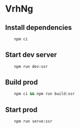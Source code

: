 # VrhNg

## Install dependencies
```sh
    npm ci
```
## Start dev server
```sh
    npm run dev:ssr 
```
## Build prod
```sh
    npm ci && npm run build:ssr
```

## Start prod
```sh
    npm run serve:ssr
```